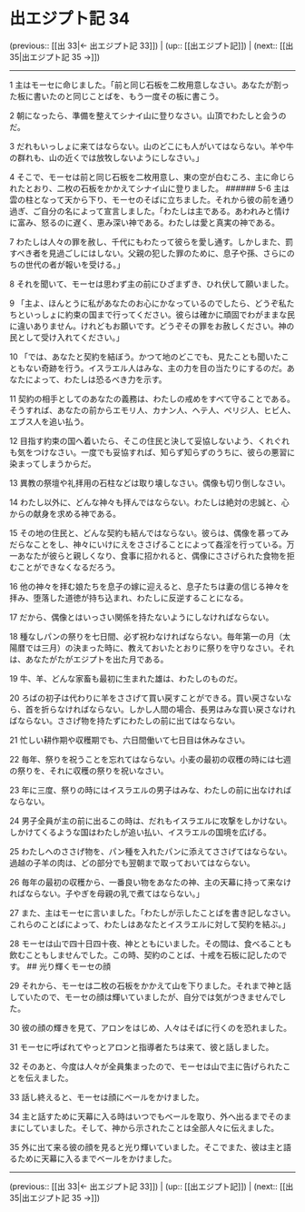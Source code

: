 # 出エジプト記 34

(previous:: [[出 33|← 出エジプト記 33]]) | (up:: [[出エジプト記]]) | (next:: [[出 35|出エジプト記 35 →]])

***




1 
主はモーセに命じました。「前と同じ石板を二枚用意しなさい。あなたが割った板に書いたのと同じことばを、もう一度その板に書こう。 



2 
朝になったら、準備を整えてシナイ山に登りなさい。山頂でわたしと会うのだ。 



3 
だれもいっしょに来てはならない。山のどこにも人がいてはならない。羊や牛の群れも、山の近くでは放牧しないようにしなさい。」 



4 
そこで、モーセは前と同じ石板を二枚用意し、東の空が白むころ、主に命じられたとおり、二枚の石板をかかえてシナイ山に登りました。 ###### 5-6 主は雲の柱となって天から下り、モーセのそばに立ちました。それから彼の前を通り過ぎ、ご自分の名によって宣言しました。「わたしは主である。あわれみと情けに富み、怒るのに遅く、恵み深い神である。わたしは愛と真実の神である。 



7 
わたしは人々の罪を赦し、千代にもわたって彼らを愛し通す。しかしまた、罰すべき者を見過ごしにはしない。父親の犯した罪のために、息子や孫、さらにのちの世代の者が報いを受ける。」 



8 
それを聞いて、モーセは思わず主の前にひざまずき、ひれ伏して願いました。 



9 
「主よ、ほんとうに私があなたのお心にかなっているのでしたら、どうぞ私たちといっしょに約束の国まで行ってください。彼らは確かに頑固でわがままな民に違いありません。けれどもお願いです。どうぞその罪をお赦しください。神の民として受け入れてください。」 



10 
「では、あなたと契約を結ぼう。かつて地のどこでも、見たことも聞いたこともない奇跡を行う。イスラエル人はみな、主の力を目の当たりにするのだ。あなたによって、わたしは恐るべき力を示す。 



11 
契約の相手としてのあなたの義務は、わたしの戒めをすべて守ることである。そうすれば、あなたの前からエモリ人、カナン人、ヘテ人、ペリジ人、ヒビ人、エブス人を追い払う。 



12 
目指す約束の国へ着いたら、そこの住民と決して妥協しないよう、くれぐれも気をつけなさい。一度でも妥協すれば、知らず知らずのうちに、彼らの悪習に染まってしまうからだ。 



13 
異教の祭壇や礼拝用の石柱などは取り壊しなさい。偶像も切り倒しなさい。 



14 
わたし以外に、どんな神々も拝んではならない。わたしは絶対の忠誠と、心からの献身を求める神である。 



15 
その地の住民と、どんな契約も結んではならない。彼らは、偶像を慕ってみだらなことをし、神々にいけにえをささげることによって姦淫を行っている。万一あなたが彼らと親しくなり、食事に招かれると、偶像にささげられた食物を拒むことができなくなるだろう。 



16 
他の神々を拝む娘たちを息子の嫁に迎えると、息子たちは妻の信じる神々を拝み、堕落した道徳が持ち込まれ、わたしに反逆することになる。 



17 
だから、偶像とはいっさい関係を持たないようにしなければならない。 



18 
種なしパンの祭りを七日間、必ず祝わなければならない。毎年第一の月（太陽暦では三月）の決まった時に、教えておいたとおりに祭りを守りなさい。それは、あなたがたがエジプトを出た月である。 



19 
牛、羊、どんな家畜も最初に生まれた雄は、わたしのものだ。 



20 
ろばの初子は代わりに羊をささげて買い戻すことができる。買い戻さないなら、首を折らなければならない。しかし人間の場合、長男はみな買い戻さなければならない。ささげ物を持たずにわたしの前に出てはならない。 



21 
忙しい耕作期や収穫期でも、六日間働いて七日目は休みなさい。 



22 
毎年、祭りを祝うことを忘れてはならない。小麦の最初の収穫の時には七週の祭りを、それに収穫の祭りを祝いなさい。 



23 
年に三度、祭りの時にはイスラエルの男子はみな、わたしの前に出なければならない。 



24 
男子全員が主の前に出るこの時は、だれもイスラエルに攻撃をしかけない。しかけてくるような国はわたしが追い払い、イスラエルの国境を広げる。 



25 
わたしへのささげ物を、パン種を入れたパンに添えてささげてはならない。過越の子羊の肉は、どの部分でも翌朝まで取っておいてはならない。 



26 
毎年の最初の収穫から、一番良い物をあなたの神、主の天幕に持って来なければならない。子やぎを母親の乳で煮てはならない。」 



27 
また、主はモーセに言いました。「わたしが示したことばを書き記しなさい。これらのことばによって、わたしはあなたとイスラエルに対して契約を結ぶ。」 



28 
モーセは山で四十日四十夜、神とともにいました。その間は、食べることも飲むこともしませんでした。この時、契約のことば、十戒を石板に記したのです。 ## 光り輝くモーセの顔 



29 
それから、モーセは二枚の石板をかかえて山を下りました。それまで神と話していたので、モーセの顔は輝いていましたが、自分では気がつきませんでした。 



30 
彼の顔の輝きを見て、アロンをはじめ、人々はそばに行くのを恐れました。 



31 
モーセに呼ばれてやっとアロンと指導者たちは来て、彼と話しました。 



32 
そのあと、今度は人々が全員集まったので、モーセは山で主に告げられたことを伝えました。 



33 
話し終えると、モーセは顔にベールをかけました。 



34 
主と話すために天幕に入る時はいつでもベールを取り、外へ出るまでそのままにしていました。そして、神から示されたことは全部人々に伝えました。 



35 
外に出て来る彼の顔を見ると光り輝いていました。そこでまた、彼は主と語るために天幕に入るまでベールをかけました。

***

(previous:: [[出 33|← 出エジプト記 33]]) | (up:: [[出エジプト記]]) | (next:: [[出 35|出エジプト記 35 →]])
